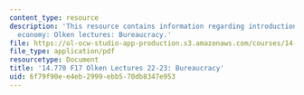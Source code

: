 ```yaml
---
content_type: resource
description: 'This resource contains information regarding introduction to political
  economy: Olken lectures: Bureaucracy.'
file: https://ol-ocw-studio-app-production.s3.amazonaws.com/courses/14-770-introduction-to-political-economy-fall-2017/6f79f90ee4eb2999ebb570db8347e953_MIT14_770F17_lec22_23.pdf
file_type: application/pdf
resourcetype: Document
title: '14.770 F17 Olken Lectures 22-23: Bureaucracy'
uid: 6f79f90e-e4eb-2999-ebb5-70db8347e953
---
```

